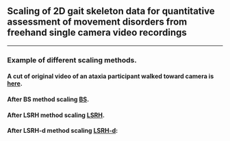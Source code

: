 ## Scaling of 2D gait skeleton data for quantitative assessment of movement disorders from freehand single camera video recordings
------
### Example of different scaling methods.

#### A cut of original video of an ataxia participant walked toward camera is [here](https://github.com/jiudaa/ScaleMethods/blob/a080e0f9ebff2dd1c51ad333adc3742a96d82495/example/Pat_1A_original.mp4).
#### After BS method scaling [BS](https://github.com/jiudaa/ScaleMethods/blob/a080e0f9ebff2dd1c51ad333adc3742a96d82495/example/Pat_1A_BS.mp4).
#### After LSRH method scaling [LSRH](https://github.com/jiudaa/ScaleMethods/blob/a080e0f9ebff2dd1c51ad333adc3742a96d82495/example/Pat_1A_LSRH.mp4).
#### After LSRH-d method scaling [LSRH-d](https://github.com/jiudaa/ScaleMethods/blob/a080e0f9ebff2dd1c51ad333adc3742a96d82495/example/Pat_1A_LSRH-d.mp4):


